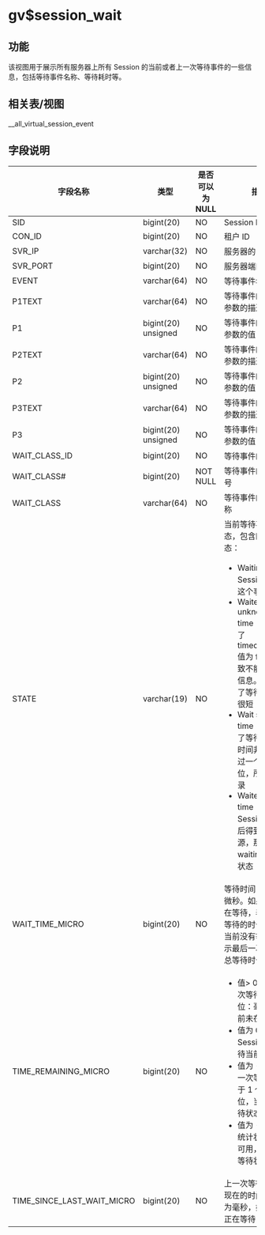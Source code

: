 gv$session_wait
====================================

功能
-----------

该视图用于展示所有服务器上所有 Session 的当前或者上一次等待事件的一些信息，包括等待事件名称、等待耗时等。

相关表/视图
---------------

__all_virtual_session_event

字段说明
-------------

|          **字段名称**          |       **类型**        | **是否可以为 NULL** |                                                                                                                                                                                                             **描述**                                                                                                                                                                                                             |
|----------------------------|---------------------|----------------|--------------------------------------------------------------------------------------------------------------------------------------------------------------------------------------------------------------------------------------------------------------------------------------------------------------------------------------------------------------------------------------------------------------------------------|
| SID                        | bigint(20)          | NO             | Session ID                                                                                                                                                                                                                                                                                                                                                                                                                     |
| CON_ID                     | bigint(20)          | NO             | 租户 ID                                                                                                                                                                                                                                                                                                                                                                                                                          |
| SVR_IP                     | varchar(32)         | NO             | 服务器的 IP                                                                                                                                                                                                                                                                                                                                                                                                                        |
| SVR_PORT                   | bigint(20)          | NO             | 服务器端口                                                                                                                                                                                                                                                                                                                                                                                                                          |
| EVENT                      | varchar(64)         | NO             | 等待事件名称                                                                                                                                                                                                                                                                                                                                                                                                                         |
| P1TEXT                     | varchar(64)         | NO             | 等待事件的第一个参数的描述                                                                                                                                                                                                                                                                                                                                                                                                                  |
| P1                         | bigint(20) unsigned | NO             | 等待事件的第一个参数的值                                                                                                                                                                                                                                                                                                                                                                                                                   |
| P2TEXT                     | varchar(64)         | NO             | 等待事件的第二个参数的描述                                                                                                                                                                                                                                                                                                                                                                                                                  |
| P2                         | bigint(20) unsigned | NO             | 等待事件的第二个参数的值                                                                                                                                                                                                                                                                                                                                                                                                                   |
| P3TEXT                     | varchar(64)         | NO             | 等待事件的第三个参数的描述                                                                                                                                                                                                                                                                                                                                                                                                                  |
| P3                         | bigint(20) unsigned | NO             | 等待事件的第三个参数的值                                                                                                                                                                                                                                                                                                                                                                                                                   |
| WAIT_CLASS_ID              | bigint(20)          | NO             | 等待事件的类别 ID                                                                                                                                                                                                                                                                                                                                                                                                                     |
| WAIT_CLASS#                | bigint(20)          | NOT NULL       | 等待事件的类别序号                                                                                                                                                                                                                                                                                                                                                                                                                      |
| WAIT_CLASS                 | varchar(64)         | NO             | 等待事件的类别名称                                                                                                                                                                                                                                                                                                                                                                                                                      |
| STATE                      | varchar(19)         | NO             | 当前等待事件的状态，包含四种状态： <ul><li>Waiting：Session  正等待这个事件</li><li>Waited unknown time：由于设置了 timed_statistics 值为 false，导致不能得到时间信息。表示发生了等待，但时间很短</li><li>Wait short time：表示发生了等待，但由于时间非常短不超过一个时间单位，所以没有记录</li><li>Waited knnow time：如果 Session 等待然后得到了所需资源，那么将从 waiting 进入本状态</li></ul>  |
| WAIT_TIME_MICRO            | bigint(20)          | NO             | 等待时间，单位为微秒。如果当前正在等待，表示已经等待的时长；如果当前没有等待，表示最后一次等待的总等待时长。                                                                                                                                                                                                                                                                                                                                                                         |
| TIME_REMAINING_MICRO       | bigint(20)          | NO             | <ul><li>值\> 0：最后一次等待时间（单位：毫秒），当前未在等待状态</li><li>值为 0：Session 正在等待当前的事件</li><li>值为 -1：最后一次等待时间小于 1 个统计单位，当前未在等待状态</li><li>值为 -2：时间统计状态未置为可用，当前未在等待状态</li></ul>                                                                                                                                    |
| TIME_SINCE_LAST_WAIT_MICRO | bigint(20)          | NO             | 上一次等待结束到现在的时间，单位为毫秒，如果当前正在等待，其值为 0                                                                                                                                                                                                                                                                                                                                                                                            |
